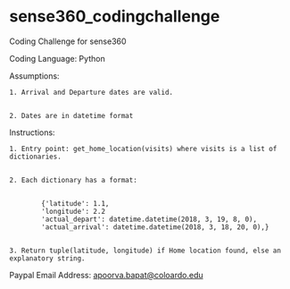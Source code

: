 # sense360_codingchallenge
Coding Challenge for sense360

Coding Language: Python


Assumptions:


	1. Arrival and Departure dates are valid.
	
	
	2. Dates are in datetime format


Instructions:


	1. Entry point: get_home_location(visits) where visits is a list of dictionaries.
	
	
	2. Each dictionary has a format:
	
	
            {'latitude': 1.1,
            'longitude': 2.2
            'actual_depart': datetime.datetime(2018, 3, 19, 8, 0),
            'actual_arrival': datetime.datetime(2018, 3, 18, 20, 0),}
	    
	    
	3. Return tuple(latitude, longitude) if Home location found, else an explanatory string.
	
	


Paypal Email Address: apoorva.bapat@coloardo.edu

